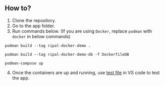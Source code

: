 ## How to?
1. Clone the repository.
1. Go to the app folder.
1. Run commands below. (If you are using `Docker`, replace `podman` with `docker` in below commands)
```
podman build --tag ripal-docker-demo .

podman build --tag ripal-docker-demo-db -f DockerfileDB

podman-compose up 
```
4. Once the containers are up and running, use [test file](/test/test.http) in VS code to test the app.